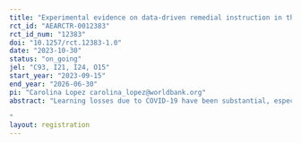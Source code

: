 ```yaml
---
title: "Experimental evidence on data-driven remedial instruction in the Dominican Republic"
rct_id: "AEARCTR-0012383"
rct_id_num: "12383"
doi: "10.1257/rct.12383-1.0"
date: "2023-10-30"
status: "on_going"
jel: "C93, I21, I24, O15"
start_year: "2023-09-15"
end_year: "2026-06-30"
pi: "Carolina Lopez carolina_lopez@worldbank.org"
abstract: "Learning losses due to COVID-19 have been substantial, especially for students coming from low socioeconomic backgrounds, further worsening existing learning deficits in many developing countries. To address these losses, the use of tutoring and computer-assisted instruction holds promise for accelerating learning recovery. However, there is limited knowledge on how education systems can effectively implement these approaches at scale. Computer adaptive learning (CAL) softwares are particularly noteworthy for their ability to cater to students' individual learning levels. However, most evidence on CAL is based on after-school settings and primary-school-aged children, making it challenging to extrapolate to older students or in-school settings. Tutoring, while effective, faces scalability challenges due to cost and availability of qualified tutors. In this proof-of-concept, we aim to evaluate an in-school intervention combining CAL with group tutoring as a potentially more scalable alternative to  accelerate learning recovery among teenagers. Moreover, we aim to generate evidence on whether using CAL-generated data for targeted tutoring and teacher support can lead to better student outcomes. We plan to use in-depth data, including on teaching practices and teachers’ time use, to investigate the underlying mechanisms behind the observed changes.
"
layout: registration
---
```


